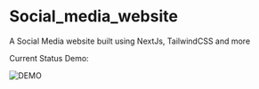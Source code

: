 # Social_media_website
A Social Media website built using NextJs, TailwindCSS and more

Current Status Demo:

![DEMO](https://github.com/user-attachments/assets/1f65e0ee-2dfb-4849-a8da-67b92756b5d1)
